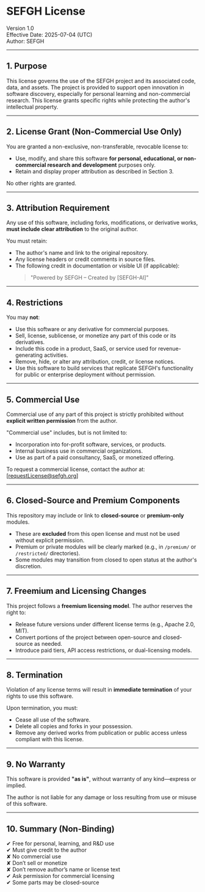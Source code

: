 # SEFGH License

Version 1.0  
Effective Date: 2025-07-04 (UTC)  
Author: SEFGH

---

## 1. Purpose

This license governs the use of the SEFGH project and its associated code, data, and assets. The project is provided to support open innovation in software discovery, especially for personal learning and non-commercial research. This license grants specific rights while protecting the author's intellectual property.

---

## 2. License Grant (Non-Commercial Use Only)

You are granted a non-exclusive, non-transferable, revocable license to:

- Use, modify, and share this software **for personal, educational, or non-commercial research and development** purposes only.
- Retain and display proper attribution as described in Section 3.

No other rights are granted.

---

## 3. Attribution Requirement

Any use of this software, including forks, modifications, or derivative works, **must include clear attribution** to the original author.

You must retain:

- The author's name and link to the original repository.
- Any license headers or credit comments in source files.
- The following credit in documentation or visible UI (if applicable):  
  > "Powered by SEFGH – Created by [SEFGH-AI]"

---

## 4. Restrictions

You may **not**:

- Use this software or any derivative for commercial purposes.
- Sell, license, sublicense, or monetize any part of this code or its derivatives.
- Include this code in a product, SaaS, or service used for revenue-generating activities.
- Remove, hide, or alter any attribution, credit, or license notices.
- Use this software to build services that replicate SEFGH's functionality for public or enterprise deployment without permission.

---

## 5. Commercial Use

Commercial use of any part of this project is strictly prohibited without **explicit written permission** from the author.

"Commercial use" includes, but is not limited to:

- Incorporation into for-profit software, services, or products.
- Internal business use in commercial organizations.
- Use as part of a paid consultancy, SaaS, or monetized offering.

To request a commercial license, contact the author at: [requestLicense@sefgh.org]

---

## 6. Closed-Source and Premium Components

This repository may include or link to **closed-source** or **premium-only** modules.

- These are **excluded** from this open license and must not be used without explicit permission.
- Premium or private modules will be clearly marked (e.g., in `/premium/` or `/restricted/` directories).
- Some modules may transition from closed to open status at the author's discretion.

---

## 7. Freemium and Licensing Changes

This project follows a **freemium licensing model**. The author reserves the right to:

- Release future versions under different license terms (e.g., Apache 2.0, MIT).
- Convert portions of the project between open-source and closed-source as needed.
- Introduce paid tiers, API access restrictions, or dual-licensing models.

---

## 8. Termination

Violation of any license terms will result in **immediate termination** of your rights to use this software.

Upon termination, you must:

- Cease all use of the software.
- Delete all copies and forks in your possession.
- Remove any derived works from publication or public access unless compliant with this license.

---

## 9. No Warranty

This software is provided **"as is"**, without warranty of any kind—express or implied.

The author is not liable for any damage or loss resulting from use or misuse of this software.

---

## 10. Summary (Non-Binding)

✔ Free for personal, learning, and R&D use  
✔ Must give credit to the author  
✘ No commercial use  
✘ Don’t sell or monetize  
✘ Don’t remove author’s name or license text  
✔ Ask permission for commercial licensing  
✔ Some parts may be closed-source  
